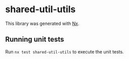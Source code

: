 # shared-util-utils

This library was generated with [Nx](https://nx.dev).

## Running unit tests

Run `nx test shared-util-utils` to execute the unit tests.
